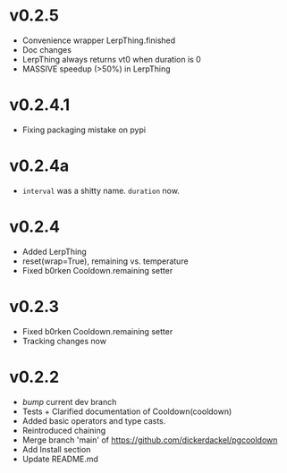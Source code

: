 # v0.2.5
- Convenience wrapper LerpThing.finished
- Doc changes
- LerpThing always returns vt0 when duration is 0
- MASSIVE speedup (>50%) in LerpThing

# v0.2.4.1
- Fixing packaging mistake on pypi

# v0.2.4a
- `interval` was a shitty name.  `duration` now.

# v0.2.4
- Added LerpThing
- reset(wrap=True), remaining vs. temperature
- Fixed b0rken Cooldown.remaining setter

# v0.2.3

- Fixed b0rken Cooldown.remaining setter
- Tracking changes now

# v0.2.2

- *bump* current dev branch
- Tests + Clarified documentation of Cooldown(cooldown)
- Added basic operators and type casts.
- Reintroduced chaining
- Merge branch 'main' of https://github.com/dickerdackel/pgcooldown
- Add Install section
- Update README.md

